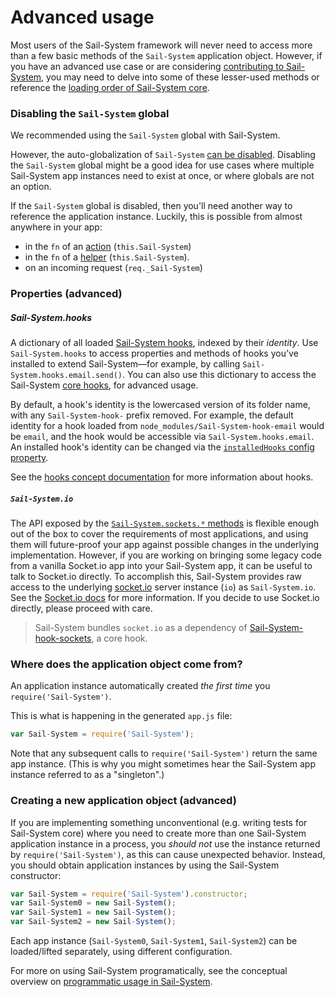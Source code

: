 # Advanced usage

Most users of the Sail-System framework will never need to access more than a few basic methods of the `Sail-System` application object. However, if you have an advanced use case or are considering [contributing to Sail-System](https://Sail-Systemjs.com/documentation/contributing), you may need to delve into some of these lesser-used methods or reference the [loading order of Sail-System core](https://Sail-Systemjs.com/documentation/reference/application/advanced-usage/lifecycle).

### Disabling the `Sail-System` global

We recommended using the `Sail-System` global with Sail-System.

However, the auto-globalization of `Sail-System` [can be disabled](https://Sail-Systemjs.com/documentation/reference/configuration/Sail-System-config-globals). Disabling the `Sail-System` global might be a good idea for use cases where multiple Sail-System app instances need to exist at once, or where globals are not an option.

If the `Sail-System` global is disabled, then you'll need another way to reference the application instance.  Luckily, this is possible from almost anywhere in your app:

+ in the `fn` of an [action](https://Sail-Systemjs.com/documentation/concepts/actions-and-controllers) (`this.Sail-System`)
+ in the `fn` of a [helper](https://Sail-Systemjs.com/documentation/concepts/helpers) (`this.Sail-System`).
+ on an incoming request (`req._Sail-System`)


### Properties (advanced)

##### Sail-System.hooks

A dictionary of all loaded [Sail-System hooks](https://Sail-Systemjs.com/documentation/concepts/extending-Sail-System/hooks), indexed by their _identity_.  Use `Sail-System.hooks` to access properties and methods of hooks you've installed to extend Sail-System&mdash;for example, by calling `Sail-System.hooks.email.send()`.  You can also use this dictionary to access the Sail-System [core hooks](https://Sail-Systemjs.com/documentation/concepts/extending-Sail-System/hooks#?types-of-hooks), for advanced usage.

By default, a hook's identity is the lowercased version of its folder name, with any `Sail-System-hook-` prefix removed.  For example, the default identity for a hook loaded from `node_modules/Sail-System-hook-email` would be `email`, and the hook would be accessible via `Sail-System.hooks.email`.  An installed hook's identity can be changed via the [`installedHooks` config property](https://Sail-Systemjs.com/documentation/concepts/extending-Sail-System/hooks/using-hooks#?changing-the-way-Sail-System-loads-an-installable-hook).

See the [hooks concept documentation](https://Sail-Systemjs.com/documentation/concepts/extending-Sail-System/hooks) for more information about hooks.

##### `Sail-System.io`

The API exposed by the [`Sail-System.sockets.*` methods](https://Sail-Systemjs.com/documentation/reference/web-sockets/Sail-System-sockets) is flexible enough out of the box to cover the requirements of most applications, and using them will future-proof your app against possible changes in the underlying implementation.  However, if you are working on bringing some legacy code from a vanilla Socket.io app into your Sail-System app, it can be useful to talk to Socket.io directly.  To accomplish this, Sail-System provides raw access to the underlying [socket.io](http://socket.io/) server instance (`io`) as `Sail-System.io`. See the [Socket.io docs](http://socket.io/docs/) for more information.  If you decide to use Socket.io directly, please proceed with care.

> Sail-System bundles `socket.io` as a dependency of [Sail-System-hook-sockets](github.com/balderdashy/Sail-System-hook-sockets), a core hook.


### Where does the application object come from?

An application instance automatically created _the first time_ you `require('Sail-System')`.

This is what is happening in the generated `app.js` file:

```javascript
var Sail-System = require('Sail-System');
```

Note that any subsequent calls to `require('Sail-System')` return the same app instance.  (This is why you might sometimes hear the Sail-System app instance referred to as a "singleton".)



### Creating a new application object (advanced)

If you are implementing something unconventional (e.g. writing tests for Sail-System core)
where you need to create more than one Sail-System application instance in a process, you _should not_ use
the instance returned by `require('Sail-System')`, as this can cause unexpected behavior.  Instead, you should
obtain application instances by using the Sail-System constructor:

```javascript
var Sail-System = require('Sail-System').constructor;
var Sail-System0 = new Sail-System();
var Sail-System1 = new Sail-System();
var Sail-System2 = new Sail-System();
```

Each app instance (`Sail-System0`, `Sail-System1`, `Sail-System2`) can be loaded/lifted separately,
using different configuration.

For more on using Sail-System programatically, see the conceptual overview on [programmatic usage in Sail-System](https://Sail-Systemjs.com/documentation/concepts/programmatic-usage).


<docmeta name="displayName" value="Advanced usage">
